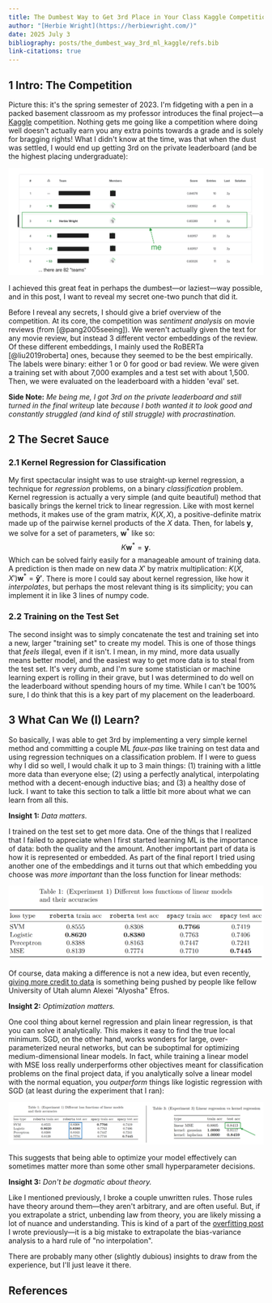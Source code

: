 ```yaml
---
title: The Dumbest Way to Get 3rd Place in Your Class Kaggle Competition
author: "[Herbie Wright](https://herbiewright.com/)"
date: 2025 July 3
bibliography: posts/the_dumbest_way_3rd_ml_kaggle/refs.bib
link-citations: true
---
```


## 1 Intro: The Competition

Picture this: it's the spring semester of 2023. I'm fidgeting with a pen in a packed basement classroom as my professor introduces the final project—a [Kaggle](https://www.kaggle.com/) competition. Nothing gets me going like a competition where doing well doesn't actually earn you any extra points towards a grade and is solely for bragging rights! What I didn't know at the time, was that when the dust was settled, I would end up getting 3rd on the private leaderboard (and be the highest placing undergraduate): 

![](leaderboard.png)

I achieved this great feat in perhaps the dumbest—or laziest—way possible, and in this post, I want to reveal my secret one-two punch that did it.

Before I reveal any secrets, I should give a brief overview of the competition. At its core, the competition was *sentiment analysis* on movie reviews (from [@pang2005seeing]). We weren't actually given the text for any movie review, but instead 3 different vector embeddings of the review. Of these different embeddings, I mainly used the RoBERTa [@liu2019roberta] ones, because they seemed to be the best empirically. The labels were binary: either 1 or 0 for good or bad review. We were given a training set with about 7,000 examples and a test set with about 1,500. Then, we were evaluated on the leaderboard with a hidden 'eval' set.

**Side Note:** *Me being me, I got 3rd on the private leaderboard and still turned in the final writeup* late *because I both wanted it to look good and constantly struggled (and kind of still struggle) with procrastination.*

## 2 The Secret Sauce

### 2.1 Kernel Regression for Classification

My first spectacular insight was to use straight-up kernel regression, a technique for *regression* problems, on a binary *classification* problem. Kernel regression is actually a very simple (and quite beautiful) method that basically brings the kernel trick to linear regression. Like with most kernel methods, it makes use of the gram matrix, $K(X, X)$, a positive-definite matrix made up of the pairwise kernel products of the $X$ data. Then, for labels $\mathbf y$, we solve for a set of parameters, $\mathbf w^*$ like so:
$$ K \mathbf w^* = \mathbf y. $$
Which can be solved fairly easily for a manageable amount of training data. A prediction is then made on new data $X'$ by matrix multiplication: $K(X, X') \mathbf w^* = \mathbf {\hat y'}$. There is more I could say about kernel regression, like how it *interpolates*, but perhaps the most relevant thing is its simplicity; you can implement it in like 3 lines of numpy code.

### 2.2 Training on the Test Set

The second insight was to simply concatenate the test and training set into a new, larger "training set" to create my model. This is one of those things that *feels* illegal, even if it isn't. I mean, in my mind, more data usually means better model, and the easiest way to get more data is to steal from the test set. It's very dumb, and I'm sure some statistician or machine learning expert is rolling in their grave, but I was determined to do well on the leaderboard without spending hours of my time. While I can't be 100% sure, I do think that this is a key part of my placement on the leaderboard.

## 3 What Can We (I) Learn?

So basically, I was able to get 3rd by implementing a very simple kernel method and committing a couple ML *faux-pas* like training on test data and using regression techniques on a classification problem. If I were to guess why I did so well, I would chalk it up to 3 main things: (1) training with a little more data than everyone else; (2) using a perfectly analytical, interpolating method with a decent-enough inductive bias; and (3) a healthy dose of luck. I want to take this section to talk a little bit more about what we can learn from all this.

**Insight 1:** *Data matters.*

I trained on the test set to get more data. One of the things that I realized that I failed to appreciate when I first started learning ML is the importance of data: both the quality and the amount. Another important part of data is how it is represented or embedded. As part of the final report I tried using another one of the embeddings and it turns out that which embedding you choose was *more important* than the loss function for linear methods:

![](diff_data.png)

Of course, data making a difference is not a new idea, but even recently, [giving more credit to data](https://www.youtube.com/watch?v=ZJcvgO5gkBM) is something being pushed by people like fellow University of Utah alumn Alexei "Alyosha" Efros.

**Insight 2:** *Optimization matters.*

One cool thing about kernel regression and plain linear regression, is that you can solve it analytically. This makes it easy to find the true local minimum. SGD, on the other hand, works wonders for large, over-parameterized neural networks, but can be suboptimal for optimizing medium-dimensional linear models. In fact, while training a linear model with MSE loss really underperforms other objectives meant for classification problems on the final project data, if you analytically solve a linear model with the normal equation, you *outperform* things like logistic regression with SGD (at least during the experiment that I ran):

![](table_compare.png)

This suggests that being able to optimize your model effectively can sometimes matter more than some other small hyperparameter decisions.

**Insight 3:** *Don't be dogmatic about theory.*

Like I mentioned previously, I broke a couple unwritten rules. Those rules have theory around them—they aren't arbitrary, and are often useful. But, if you extrapolate a strict, unbending law from theory, you are likely missing a lot of nuance and understanding. This is kind of a part of the [overfitting post](/posts/overfitting_is_fine) I wrote previously—it is a big mistake to extrapolate the bias-variance analysis to a hard rule of "no interpolation".

There are probably many other (slightly dubious) insights to draw from the experience, but I'll just leave it there. 

## References

